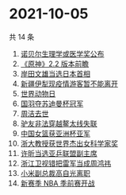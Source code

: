 # 2021-10-05

共 14 条

<!-- BEGIN -->
<!-- 最后更新时间 Tue Oct 05 2021 10:28:04 GMT+0800 (China Standard Time) -->

1. [诺贝尔生理学或医学奖公布](https://www.zhihu.com/search?q=诺贝尔生理学或医学奖)
1. [《原神》2.2 版本前瞻](https://www.zhihu.com/search?q=原神)
1. [岸田文雄当选日本首相](https://www.zhihu.com/search?q=岸田文雄)
1. [新疆伊犁现疫情游客暂不能离开](https://www.zhihu.com/search?q=新疆疫情)
1. [世界动物日](https://www.zhihu.com/search?q=世界动物日)
1. [国羽夺苏迪曼杯冠军](https://www.zhihu.com/search?q=苏迪曼杯)
1. [周洁去世](https://www.zhihu.com/search?q=周洁)
1. [驴友非法穿越鳌太线失联](https://www.zhihu.com/search?q=鳌太线)
1. [中国女篮获亚洲杯亚军](https://www.zhihu.com/search?q=中国女篮)
1. [浙大教授获世界杰出女科学家奖](https://www.zhihu.com/search?q=胡海岚)
1. [许昕当选亚乒联盟副主席](https://www.zhihu.com/search?q=许昕)
1. [浙江卫视错把雷军当成周鸿祎](https://www.zhihu.com/search?q=雷军)
1. [小米副总裁高自光离职](https://www.zhihu.com/search?q=高自光)
1. [新赛季 NBA 季前赛开战](https://www.zhihu.com/search?q=NBA季前赛)

<!-- END -->
